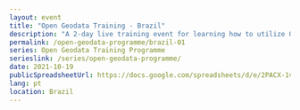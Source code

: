 ```yaml
---
layout: event
title: "Open Geodata Training - Brazil"
description: "A 2-day live training event for learning how to utilize QGIS, OpenStreetMap, and Meta's High Resolution Settlement Layer for public health and disaster response."
permalink: /open-geodata-programme/brazil-01
series: Open Geodata Training Programme
serieslink: /series/open-geodata-programme/
date: 2021-10-19
publicSpreadsheetUrl: https://docs.google.com/spreadsheets/d/e/2PACX-1vRVNCQFBVlIPstu8WQIPJhBp7NVswfvkNvdOxV3vaQktJx0avCe45hRk7GYs-FhwFn9kHRIYCXvV_Rw/pub?output=csv
lang: pt
location: Brazil
---
```

